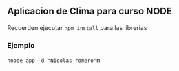 ## Aplicacion de Clima para curso NODE

Recuerden ejecutar ```npm install``` para las librerias

### Ejemplo
 ```nnode app -d "Nicolas romero"```n